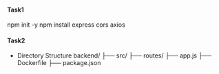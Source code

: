 #### Task1
npm init -y
npm install express cors axios

#### Task2
- Directory Structure
backend/
  ├── src/
      ├── routes/
      ├── app.js
  ├── Dockerfile
  ├── package.json

